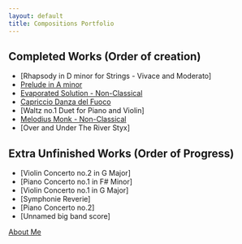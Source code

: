 ```yaml
---
layout: default
title: Compositions Portfolio
---
```



## Completed Works (Order of creation)
- [Rhapsody in D minor for Strings - Vivace and Moderato]
- [Prelude in A minor](PreludeAminor.md)
- [Evaporated Solution - Non-Classical](EvaporatedSolution.md)
- [Capriccio Danza del Fuoco](Cappricio.md)
- [Waltz no.1 Duet for Piano and Violin]
- [Melodius Monk - Non-Classical](Melodius.md)
- [Over and Under The River Styx]
## Extra Unfinished Works (Order of Progress)
- [Violin Concerto no.2 in G Major]
- [Piano Concerto no.1 in F# Minor]
- [Violin Concerto no.1 in G Major]
- [Symphonie Reverie]
- [Piano Concerto no.2]
- [Unnamed big band score]



[About Me](/Compositions/about/)


<!-- <small> <b>About: </b> This is a Jekyll site using the Cayman theme. </small>  -->
